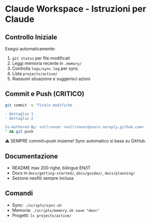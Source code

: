# Claude Workspace - Istruzioni per Claude

## Controllo Iniziale
Esegui automaticamente:
1. `git status` per file modificati
2. Leggi memoria recente in `.memory/`
3. Controlla `logs/sync.log` per sync
4. Lista `projects/active/`
5. Riassumi situazione e suggerisci azioni

## Commit e Push (CRITICO)
```bash
git commit -m "Titolo modifiche

- Dettaglio 1
- Dettaglio 2

Co-Authored-By: nullrunner <nullrunner@users.noreply.github.com>
" && git push
```
⚠️ SEMPRE commit+push insieme! Sync automatico si basa su GitHub.

## Documentazione
- README max 200 righe, bilingue EN/IT
- Docs in `docs/getting-started/`, `docs/guides/`, `docs/planning/`  
- Sezione neofiti sempre inclusa

## Comandi
- Sync: `./scripts/sync.sh`
- Memoria: `./scripts/memory.sh save "desc"`
- Progetti: `ls projects/active/`